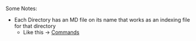 Some Notes:

- Each Directory has an MD file on its name that works as an indexing file for that directory
	- Like this -> [Commands](../Commands/Commands)